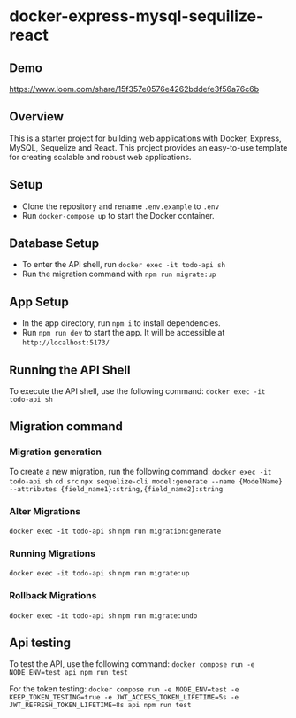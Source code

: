 # docker-express-mysql-sequilize-react

## Demo

https://www.loom.com/share/15f357e0576e4262bddefe3f56a76c6b

## Overview

This is a starter project for building web applications with Docker, Express, MySQL, Sequelize and React. This project provides an easy-to-use template for creating scalable and robust web applications.

## Setup

- Clone the repository and rename `.env.example` to `.env`
- Run `docker-compose up` to start the Docker container.

## Database Setup

- To enter the API shell, run `docker exec -it todo-api sh`
- Run the migration command with `npm run migrate:up`

## App Setup

- In the app directory, run `npm i` to install dependencies.
- Run `npm run dev` to start the app. It will be accessible at `http://localhost:5173/`

## Running the API Shell

To execute the API shell, use the following command:
`docker exec -it todo-api sh`

## Migration command

### Migration generation

To create a new migration, run the following command:
`docker exec -it todo-api sh`
`cd src`
`npx sequelize-cli model:generate --name {ModelName} --attributes {field_name1}:string,{field_name2}:string`

### Alter Migrations

`docker exec -it todo-api sh`
`npm run migration:generate`

### Running Migrations

`docker exec -it todo-api sh`
`npm run migrate:up`

### Rollback Migrations

`docker exec -it todo-api sh`
`npm run migrate:undo`

## Api testing

To test the API, use the following command:
`docker compose run -e NODE_ENV=test api npm run test`

For the token testing:
`docker compose run -e NODE_ENV=test -e KEEP_TOKEN_TESTING=true -e JWT_ACCESS_TOKEN_LIFETIME=5s -e JWT_REFRESH_TOKEN_LIFETIME=8s api npm run test`
